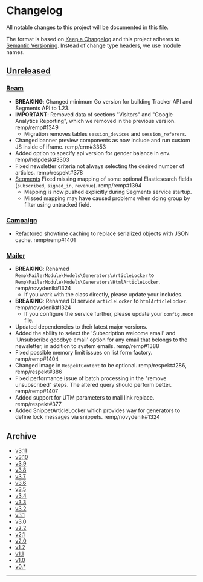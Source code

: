 # Changelog

All notable changes to this project will be documented in this file.

The format is based on [Keep a Changelog](http://keepachangelog.com/) and this project adheres to [Semantic Versioning](http://semver.org/). Instead of change type headers, we use module names.

## [Unreleased]

### [Beam]

- **BREAKING**: Changed minimum Go version for building Tracker API and Segments API to 1.23.
- **IMPORTANT**: Removed data of sections "Visitors" and "Google Analytics Reporting", which we removed in the previous version. remp/remp#1349
  - Migration removes tables `session_devices` and `session_referers`.
- Changed banner preview components as now include and run custom JS inside of iframe. remp/crm#3353
- Added option to specify api version for gender balance in env. remp/helpdesk#3303
- Fixed newsletter criteria not always selecting the desired number of articles. remp/respekt#378
- [Segments] Fixed missing mapping of some optional Elasticsearch fields (`subscribed`, `signed_in`, `revenue`). remp/remp#1394
    - Mapping is now pushed explicitly during Segments service startup.
    - Missed mapping may have caused problems when doing group by filter using untracked field.

### [Campaign]

- Refactored showtime caching to replace serialized objects with JSON cache. remp/remp#1401

### [Mailer]

- **BREAKING**: Renamed `Remp\MailerModule\Models\Generators\ArticleLocker` to `Remp\MailerModule\Models\Generators\HtmlArticleLocker`. remp/novydenik#1324
  - If you work with the class directly, please update your includes.
- **BREAKING**: Renamed DI service `articleLocker` to `htmlArticleLocker`. remp/novydenik#1324
  - If you configure the service further, please update your `config.neon` file.
- Updated dependencies to their latest major versions.
- Added the ability to select the 'Subscription welcome email' and 'Unsubscribe goodbye email' option for any email that belongs to the newsletter, in addition to system emails. remp/remp#1388
- Fixed possible memory limit issues on list form factory. remp/remp#1404
- Changed image in `RespektContent` to be optional. remp/respekt#286, remp/respekt#386
- Fixed performance issue of batch processing in the "remove unsubscribed" steps. The altered query should perform better. remp/remp#1407
- Added support for UTM parameters to mail link replace. remp/respekt#377
- Added SnippetArticleLocker which provides way for generators to define lock messages via snippets. remp/novydenik#1324

## Archive

- [v3.11](./changelogs/CHANGELOG-v3.11.md)
- [v3.10](./changelogs/CHANGELOG-v3.10.md)
- [v3.9](./changelogs/CHANGELOG-v3.9.md)
- [v3.8](./changelogs/CHANGELOG-v3.8.md)
- [v3.7](./changelogs/CHANGELOG-v3.7.md)
- [v3.6](./changelogs/CHANGELOG-v3.6.md)
- [v3.5](./changelogs/CHANGELOG-v3.5.md)
- [v3.4](./changelogs/CHANGELOG-v3.4.md)
- [v3.3](./changelogs/CHANGELOG-v3.3.md)
- [v3.2](./changelogs/CHANGELOG-v3.2.md)
- [v3.1](./changelogs/CHANGELOG-v3.1.md)
- [v3.0](./changelogs/CHANGELOG-v3.0.md)
- [v2.2](./changelogs/CHANGELOG-v2.2.md)
- [v2.1](./changelogs/CHANGELOG-v2.1.md)
- [v2.0](./changelogs/CHANGELOG-v2.0.md)
- [v1.2](./changelogs/CHANGELOG-v1.2.md)
- [v1.1](./changelogs/CHANGELOG-v1.1.md)
- [v1.0](./changelogs/CHANGELOG-v1.0.md)
- [v0.*](./changelogs/CHANGELOG-v0.md)

---

[Beam]: https://github.com/remp2020/remp/tree/master/Beam
[Campaign]: https://github.com/remp2020/remp/tree/master/Campaign
[Mailer]: https://github.com/remp2020/remp/tree/master/Mailer
[Sso]: https://github.com/remp2020/remp/tree/master/Sso
[Segments]: https://github.com/remp2020/remp/tree/master/Beam/go/cmd/segments
[Tracker]: https://github.com/remp2020/remp/tree/master/Beam/go/cmd/tracker

[Unreleased]: https://github.com/remp2020/remp/compare/3.11.0...master

